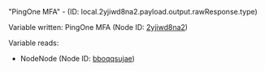 "PingOne MFA" - (ID: local.2yjiwd8na2.payload.output.rawResponse.type)

Variable written:
PingOne MFA (Node ID: [2yjiwd8na2](../nodes/2yjiwd8na2.md))

Variable reads:
* NodeNode (Node ID: [bboqqsujae](../nodes/bboqqsujae.md))
